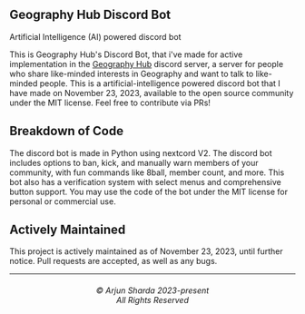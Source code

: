 Geography Hub Discord Bot
-------------------------
Artificial Intelligence (AI) powered discord bot


This is Geography Hub's Discord Bot, that i've made for active implementation in the [Geography Hub](https://discord.gg/Vu5QTNCwEP) discord server, a server for people who share like-minded interests in Geography and want to talk to like-minded people. This is a artificial-intelligence powered discord bot that I have made on November 23, 2023, available to the open source community under the MIT license. Feel free to contribute via PRs!




Breakdown of Code
-----------------

The discord bot is made in Python using nextcord V2. The discord bot includes options to ban, kick, and manually warn members of your community, with fun commands like 8ball, member count, and more. This bot also has a verification system with select menus and comprehensive button support. You may use the code of the bot under the MIT license for personal or commercial use.



Actively Maintained
-------------------

This project is actively maintained as of November 23, 2023, until further notice. Pull requests are accepted, as well as any bugs.




<hr>
<h6 align="center">© Arjun Sharda 2023-present
<br>
All Rights Reserved</h6>
